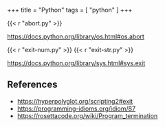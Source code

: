 +++
title = "Python"
tags = [ "python" ]
+++

{{< r "abort.py" >}}

<https://docs.python.org/library/os.html#os.abort>

{{< r "exit-num.py" >}}
{{< r "exit-str.py" >}}

<https://docs.python.org/library/sys.html#sys.exit>

## References

- <https://hyperpolyglot.org/scripting2#exit>
- <https://programming-idioms.org/idiom/87>
- <https://rosettacode.org/wiki/Program_termination>
